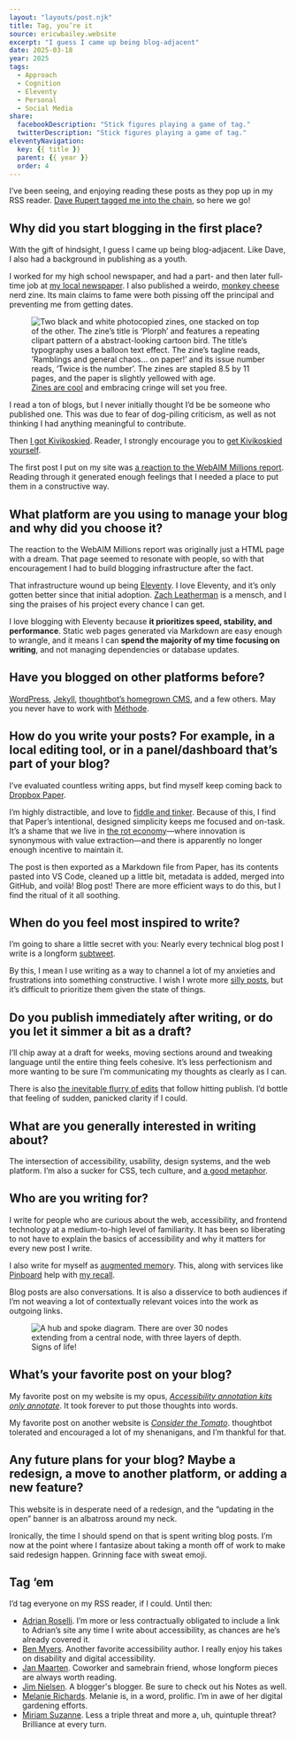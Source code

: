 ```yaml
---
layout: "layouts/post.njk"
title: Tag, you’re it
source: ericwbailey.website
excerpt: "I guess I came up being blog-adjacent"
date: 2025-03-18
year: 2025
tags:
  - Approach
  - Cognition
  - Eleventy
  - Personal
  - Social Media
share:
  facebookDescription: "Stick figures playing a game of tag."
  twitterDescription: "Stick figures playing a game of tag."
eleventyNavigation:
  key: {{ title }}
  parent: {{ year }}
  order: 4
---
```


I’ve been seeing, and enjoying reading these posts as they pop up in my RSS reader. [Dave Rupert tagged me into the chain](https://daverupert.com/2025/03/tag-you-re-it/), so here we go!

## Why did you start blogging in the first place?

With the gift of hindsight, I guess I came up being blog-adjacent. Like Dave, I also had a background in publishing as a youth.

I worked for my high school newspaper, and had a part- and then later full-time job at [my local newspaper](https://www.nashuatelegraph.com/). I also published a weirdo, [monkey cheese](https://www.urbandictionary.com/define.php?term=Monkey+Cheese) nerd zine. Its main claims to fame were both pissing off the principal and preventing me from getting dates.

<figure
  role="figure"
  aria-label="Zines are cool and embracing cringe will set you free.">
  <img
    alt="Two black and white photocopied zines, one stacked on top of the other. The zine’s title is ‘Plorph’ and features a repeating clipart pattern of a abstract-looking cartoon bird. The title’s typography uses a balloon text effect. The zine’s tagline reads, ‘Ramblings and general chaos… on paper!’ and its issue number reads, ‘Twice is the number’. The zines are stapled 8.5 by 11 pages, and the paper is slightly yellowed with age."
    loading="lazy"
    src="{{ '/img/posts/tag-youre-it/plorph.png' | url }}" />
  <figcaption>
    <a href="https://ericwbailey.website/published/multipage-version-zine-issue-one/">Zines are cool</a> and embracing cringe will set you free.
  </figcaption>
</figure>

I read a ton of blogs, but I never initially thought I’d be be someone who published one. This was due to fear of dog-piling criticism, as well as not thinking I had anything meaningful to contribute.

Then [I got Kivikoskied](https://ericwbailey.website/published/100/#the-kivikosking-part). Reader, I strongly encourage you to [get Kivikoskied yourself](https://ericwbailey.website/published/100/#the-advice-part).

The first post I put on my site was [a reaction to the WebAIM Millions report](https://ericwbailey.website/published/fighting-uphill/). Reading through it generated enough feelings that I needed a place to put them in a constructive way.

## What platform are you using to manage your blog and why did you choose it?

The reaction to the WebAIM Millions report was originally just a HTML page with a dream. That page seemed to resonate with people, so with that encouragement I had to build blogging infrastructure after the fact.

That infrastructure wound up being [Eleventy](https://www.11ty.dev/). I love Eleventy, and it’s only gotten better since that initial adoption. [Zach Leatherman](https://www.zachleat.com/) is a mensch, and I sing the praises of his project every chance I can get.

I love blogging with Eleventy because **it prioritizes speed, stability, and performance**. Static web pages generated via Markdown are easy enough to wrangle, and it means I can **spend the majority of my time focusing on writing**, and not managing dependencies or database updates.

## Have you blogged on other platforms before?

[WordPress](https://wordpress.org/), [Jekyll](https://jekyllrb.com/), [thoughtbot’s homegrown CMS](https://thoughtbot.com/blog), and a few others. May you never have to work with [Méthode](https://en.wikipedia.org/wiki/EidosMedia#Software).

## How do you write your posts? For example, in a local editing tool, or in a panel/dashboard that’s part of your blog?

I’ve evaluated countless writing apps, but find myself keep coming back to [Dropbox Paper](https://paper.dropbox.com/).

I’m highly distractible, and love to [fiddle and tinker](https://ericwbailey.website/published/i-restyled-my-mastodon-instance/). Because of this, I find that Paper’s intentional, designed simplicity keeps me focused and on-task. It’s a shame that we live in [the rot economy](https://www.wheresyoured.at/the-rot-economy/)—where innovation is synonymous with value extraction—and there is apparently no longer enough incentive to maintain it.

The post is then exported as a Markdown file from Paper, has its contents pasted into VS Code, cleaned up a little bit, metadata is added, merged into GitHub, and voilà! Blog post! There are more efficient ways to do this, but I find the ritual of it all soothing.

## When do you feel most inspired to write?

I’m going to share a little secret with you: Nearly every technical blog post I write is a longform [subtweet](https://www.merriam-webster.com/dictionary/subtweet).

By this, I mean I use writing as a way to channel a lot of my anxieties and frustrations into something constructive. I wish I wrote more [silly posts](https://ericwbailey.website/published/in-defense-of-mega-man-boss-lairs/), but it’s difficult to prioritize them given the state of things.

## Do you publish immediately after writing, or do you let it simmer a bit as a draft?

I’ll chip away at a draft for weeks, moving sections around and tweaking language until the entire thing feels cohesive. It’s less perfectionism and more wanting to be sure I’m communicating my thoughts as clearly as I can.

There is also [the inevitable flurry of edits](https://bsky.app/profile/vale.rocks/post/3lkdvfz6hcc2b) that follow hitting publish. I’d bottle that feeling of sudden, panicked clarity if I could.

## What are you generally interested in writing about?

The intersection of accessibility, usability, design systems, and the web platform. I’m also a sucker for CSS, tech culture, and [a good metaphor](https://ericwbailey.website/published/tech-metaphors/).

## Who are you writing for?

I write for people who are curious about the web, accessibility, and frontend technology at a medium-to-high level of familiarity. It has been so liberating to not have to explain the basics of accessibility and why it matters for every new post I write.

I also write for myself as [augmented memory](https://ericwbailey.website/published/all-the-user-facing-states/). This, along with services like [Pinboard](https://pinboard.in/u:ericwbailey) help with [my recall](https://sdamstudy.weebly.com/what-is-sdam.html).

Blog posts are also conversations. It is also a disservice to both audiences if I’m not weaving a lot of contextually relevant voices into the work as outgoing links.

<div class="centered-media-outer">
  <figure
    class="centered-media-inner-4"
    role="figure"
    aria-label="Signs of life!">
    <source
      media="(prefers-color-scheme: dark)"
      srcset="{{ '/img/posts/tag-youre-it/link-graph-on-dark.png' | url }}">
    <img
      alt="A hub and spoke diagram. There are over 30 nodes extending from a central node, with three layers of depth."
      loading="lazy"
      src="{{ '/img/posts/tag-youre-it/link-graph-on-light.png' | url }}">
    <figcaption>
      Signs of life!
    </figcaption>
  </figure>
</div>

## What’s your favorite post on your blog?

My favorite post on my website is my opus, [*Accessibility annotation kits only annotate*](https://ericwbailey.website/published/accessibility-annotation-kits-only-annotate/). It took forever to put those thoughts into words.

My favorite post on another website is [*Consider the Tomato*](https://thoughtbot.com/blog/consider-the-tomato). thoughtbot tolerated and encouraged a lot of my shenanigans, and I’m thankful for that.

## Any future plans for your blog? Maybe a redesign, a move to another platform, or adding a new feature?

This website is in desperate need of a redesign, and the “updating in the open” banner is an albatross around my neck.

Ironically, the time I should spend on that is spent writing blog posts. I’m now at the point where I fantasize about taking a month off of work to make said redesign happen. Grinning face with sweat emoji.

## Tag ‘em

I’d tag everyone on my RSS reader, if I could. Until then:

- [Adrian Roselli](https://adrianroselli.com/). I’m more or less contractually obligated to include a link to Adrian’s site any time I write about accessibility, as chances are he’s already covered it.
- [Ben Myers](https://benmyers.dev/). Another favorite accessibility author. I really enjoy his takes on disability and digital accessibility.
- [Jan Maarten](https://janmaarten.com/). Coworker and samebrain friend, whose longform pieces are always worth reading.
- [Jim Nielsen](https://blog.jim-nielsen.com/). A blogger's blogger. Be sure to check out his Notes as well.
- [Melanie Richards](https://melanie-richards.com/). Melanie is, in a word, prolific. I’m in awe of her digital gardening efforts.
- [Miriam Suzanne](https://www.miriamsuzanne.com/). Less a triple threat and more a, uh, quintuple threat? Brilliance at every turn.
